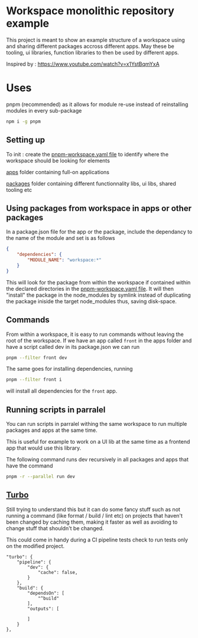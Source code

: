 # Workspace monolithic repository example

This project is meant to show an example structure of a workspace using and sharing different packages accross different apps. May these be tooling, ui libraries, function libraries to then be used by different apps.

Inspired by : https://www.youtube.com/watch?v=x1YstBqmYxA

# Uses

pnpm (recommended) as it allows for module re-use instead of reinstalling modules in every sub-package

```bash
npm i -g pnpm
```

## Setting up

To init : create the [pnpm-workspace.yaml file](./pnpm-workspace.yaml) to identify where the workspace should be looking for elements

[apps](./apps) folder containing full-on applications

[packages](./packages) folder containing different functionnality libs, ui libs, shared tooling etc

## Using packages from workspace in apps or other packages

In a package.json file for the app or the package, include the dependancy to the name of the module and set is as follows

```json
{
	"dependencies": {
		"MODULE_NAME": "workspace:*"
	}
}
```

This will look for the package from within the workspace if contained within the declared directories in the [pnpm-workspace.yaml file](./pnpm-workspace.yaml). It will then "install" the package in the node_modules by symlink instead of duplicating the package iniside the target node_modules thus, saving disk-space.

## Commands

From within a workspace, it is easy to run commands without leaving the root of the workspace. If we have an app called `front` in the apps folder and have a script called dev in its package.json we can run

```bash
pnpm --filter front dev
```

The same goes for installing dependencies, running

```bash
pnpm --filter front i
```

will install all dependencies for the `front` app.

## Running scripts in parralel

You can run scripts in parralel withing the same workspace to run multiple packages and apps at the same time.

This is useful for example to work on a UI lib at the same time as a frontend app that would use this library.

The following command runs dev recursively in all packages and apps that have the command

```bash
pnpm -r --parallel run dev
```

## [Turbo](https://turbo.build/)

Still trying to understand this but it can do some fancy stuff such as not running a command (like format / build / lint etc) on projects that haven't been changed by caching them, making it faster as well as avoiding to change stuff that shouldn't be changed.

This could come in handy during a CI pipeline tests check to run tests only on the modified project.


	"turbo": {
		"pipeline": {
			"dev": {
				"cache": false,
			}
		},
		"build": {
			"dependsOn": [
				"^build"
			],
			"outputs": [

			]
		}
	},